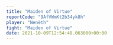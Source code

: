 ```yaml
---
title: "Maiden of Virtue"
reportCode: "9AfVWmKt2b34yk8h"
player: "Nenëth"
fight: "Maiden of Virtue"
date: 2021-10-09T12:54:48.063000+00:00
---
```

